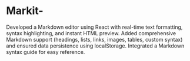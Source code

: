 # Markit-
Developed a Markdown editor using React with real-time text formatting, syntax highlighting, and instant HTML preview. Added comprehensive Markdown support (headings, lists, links, images, tables, custom syntax) and ensured data persistence using localStorage. Integrated a Markdown syntax guide for easy reference.
